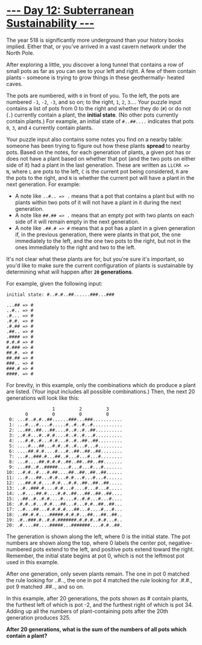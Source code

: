 # [--- Day 12: Subterranean Sustainability ---](https://adventofcode.com/2018/day/12)

The year 518 is significantly more underground than your history books 
implied. Either that, or you've arrived in a vast cavern network under the 
North Pole.

After exploring a little, you discover a long tunnel that contains a row of 
small pots as far as you can see to your left and right. A few of them 
contain plants - someone is trying to grow things in these geothermally-
heated caves.

The pots are numbered, with `0` in front of you. To the left, the pots are 
numbered `-1`, `-2`, `-3`, and so on; to the right, `1`, `2`, `3`.... Your puzzle input 
contains a list of pots from 0 to the right and whether they do (`#`) or do 
not (`.`) currently contain a plant, the **initial state**. (No other pots 
currently contain plants.) For example, an initial state of `#..##....` 
indicates that pots `0`, `3`, and `4` currently contain plants.

Your puzzle input also contains some notes you find on a nearby table: 
someone has been trying to figure out how these plants **spread** to nearby 
pots. Based on the notes, for each generation of plants, a given pot has or 
does not have a plant based on whether that pot (and the two pots on either 
side of it) had a plant in the last generation. These are written as 
`LLCRR => N`, where `L` are pots to the left, `C` is the current pot being 
considered, `R` are the pots to the right, and `N` is whether the current pot 
will have a plant in the next generation. For example:

- A note like `..#.. => .` means that a pot that contains a plant but with 
  no plants within two pots of it will not have a plant in it during the 
  next generation.
- A note like `##.## => .` means that an empty pot with two plants on each 
  side of it will remain empty in the next generation.
- A note like `.##.# => #` means that a pot has a plant in a given 
  generation if, in the previous generation, there were plants in that 
  pot, the one immediately to the left, and the one two pots to the 
  right, but not in the ones immediately to the right and two to the 
  left.

It's not clear what these plants are for, but you're sure it's important, 
so you'd like to make sure the current configuration of plants is 
sustainable by determining what will happen after **`20` generations**.

For example, given the following input:

```
initial state: #..#.#..##......###...###

...## => #
..#.. => #
.#... => #
.#.#. => #
.#.## => #
.##.. => #
.#### => #
#.#.# => #
#.### => #
##.#. => #
##.## => #
###.. => #
###.# => #
####. => #
```

For brevity, in this example, only the combinations which do produce a 
plant are listed. (Your input includes all possible combinations.) Then, 
the next 20 generations will look like this:

```
                 1         2         3     
       0         0         0         0     
 0: ...#..#.#..##......###...###...........
 1: ...#...#....#.....#..#..#..#...........
 2: ...##..##...##....#..#..#..##..........
 3: ..#.#...#..#.#....#..#..#...#..........
 4: ...#.#..#...#.#...#..#..##..##.........
 5: ....#...##...#.#..#..#...#...#.........
 6: ....##.#.#....#...#..##..##..##........
 7: ...#..###.#...##..#...#...#...#........
 8: ...#....##.#.#.#..##..##..##..##.......
 9: ...##..#..#####....#...#...#...#.......
10: ..#.#..#...#.##....##..##..##..##......
11: ...#...##...#.#...#.#...#...#...#......
12: ...##.#.#....#.#...#.#..##..##..##.....
13: ..#..###.#....#.#...#....#...#...#.....
14: ..#....##.#....#.#..##...##..##..##....
15: ..##..#..#.#....#....#..#.#...#...#....
16: .#.#..#...#.#...##...#...#.#..##..##...
17: ..#...##...#.#.#.#...##...#....#...#...
18: ..##.#.#....#####.#.#.#...##...##..##..
19: .#..###.#..#.#.#######.#.#.#..#.#...#..
20: .#....##....#####...#######....#.#..##.
```

The generation is shown along the left, where 0 is the initial state. The 
pot numbers are shown along the top, where 0 labels the center pot, 
negative-numbered pots extend to the left, and positive pots extend toward 
the right. Remember, the initial state begins at pot 0, which is not the 
leftmost pot used in this example.

After one generation, only seven plants remain. The one in pot 0 matched 
the rule looking for ..#.., the one in pot 4 matched the rule looking for 
.#.#., pot 9 matched .##.., and so on.

In this example, after 20 generations, the pots shown as # contain plants, 
the furthest left of which is pot -2, and the furthest right of which is 
pot 34. Adding up all the numbers of plant-containing pots after the 20th 
generation produces 325.

**After 20 generations, what is the sum of the numbers of all pots which contain a plant?**
